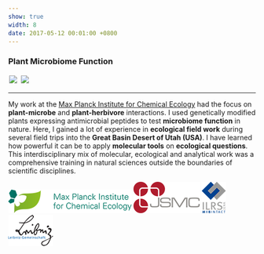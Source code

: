 ```yaml
---
show: true
width: 8
date: 2017-05-12 00:01:00 +0800
---
```


<div class="p-4">
    <h3>Plant Microbiome Function</h3>
       <img data-src="{{ 'assets/images/photos/IMG_2714m.jpg' | relative_url }}" class="lazy rounded" style="width: 48%; height: auto;margin: 2px;" src="{{ '/assets/images/empty_300x200.png' | relative_url }}">
 <img data-src="{{ 'assets/images/photos/IMG_4270m.jpg' | relative_url }}" class="lazy rounded" style="width: 48%; height: auto;margin: 2px;" src="{{ '/assets/images/empty_300x200.png' | relative_url }}">
    <hr />
    <p>
       My work at the <a href=" https://www.ice.mpg.de/" target="_blank">Max Planck Institute for Chemical Ecology</a> had the focus on <b>plant-microbe</b> and <b>plant-herbivore</b> interactions. I used genetically modified plants expressing antimicrobial peptides to test <b>microbiome function</b> in nature. Here, I gained a lot of experience in <b>ecological field work</b> during several field trips into the <b>Great Basin Desert of Utah (USA)</b>. I have learned how powerful it can be to apply <b>molecular tools</b> on <b>ecological questions</b>. This interdisciplinary mix of molecular, ecological and analytical work was a comprehensive training in natural sciences outside the boundaries of scientific disciplines.
        </p>
   <img src="/assets/logo/logo48_ICE.png" alt="ICE Logo" class="rounded-sm img-fluid logo-img">
     <img src="/assets/logo/logo64_JSMC.png" alt="JSMC Logo" class="rounded-sm img-fluid logo-img"> 
     <img src="/assets/logo/logo64_ILRSMIB.png" alt="ILRS Logo" class="rounded-sm img-fluid logo-img">
    <img src="/assets/logo/logo64_Leip.png" alt="Leibniz Logo" class="rounded-sm img-fluid logo-img">
</div>
